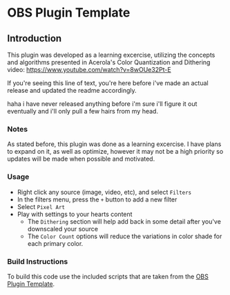 # OBS Plugin Template

## Introduction

This plugin was developed as a learning excercise, utilizing the concepts and algorithms presented in Acerola's Color Quantization and Dithering video: https://www.youtube.com/watch?v=8wOUe32Pt-E

If you're seeing this line of text, you're here before i've made an actual release and updated the readme accordingly.

haha i have never released anything before i'm sure i'll figure it out eventually and i'll only pull a few hairs from my head.

### Notes

As stated before, this plugin was done as a learning excercise. I have plans to expand on it, as well as optimize, however it may not be a high priority so updates will be made when possible and motivated.

### Usage

* Right click any source (image, video, etc), and select `Filters`
* In the filters menu, press the `+` button to add a new filter
* Select `Pixel Art`
* Play with settings to your hearts content
    * The `Dithering` section will help add back in some detail after you've downscaled your source
    * The `Color Count` options will reduce the variations in color shade for each primary color.


### Build Instructions

To build this code use the included scripts that are taken from the [OBS Plugin Template](https://github.com/obsproject/obs-plugintemplate).
